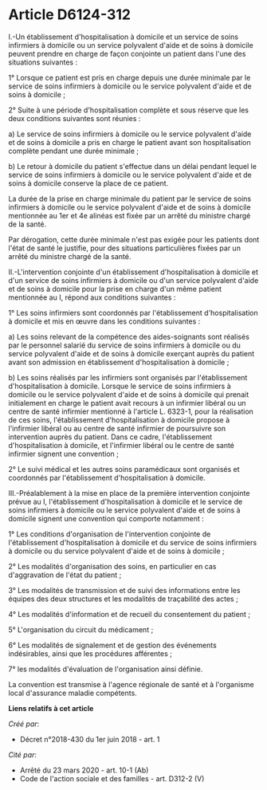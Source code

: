 # Article D6124-312

I.-Un établissement d'hospitalisation à domicile et un service de soins infirmiers à domicile ou un service polyvalent d'aide
et de soins à domicile peuvent prendre en charge de façon conjointe un patient dans l'une des situations suivantes :

1° Lorsque ce patient est pris en charge depuis une durée minimale par le service de soins infirmiers à domicile ou le
service polyvalent d'aide et de soins à domicile ;

2° Suite à une période d'hospitalisation complète et sous réserve que les deux conditions suivantes sont réunies :

a) Le service de soins infirmiers à domicile ou le service polyvalent d'aide et de soins à domicile a pris en charge le
patient avant son hospitalisation complète pendant une durée minimale ;

b) Le retour à domicile du patient s'effectue dans un délai pendant lequel le service de soins infirmiers à domicile ou le
service polyvalent d'aide et de soins à domicile conserve la place de ce patient.

La durée de la prise en charge minimale du patient par le service de soins infirmiers à domicile ou le service polyvalent
d'aide et de soins à domicile mentionnée au 1er et 4e alinéas est fixée par un arrêté du ministre chargé de la santé.

Par dérogation, cette durée minimale n'est pas exigée pour les patients dont l'état de santé le justifie, pour des situations
particulières fixées par un arrêté du ministre chargé de la santé.

II.-L'intervention conjointe d'un établissement d'hospitalisation à domicile et d'un service de soins infirmiers à domicile
ou d'un service polyvalent d'aide et de soins à domicile pour la prise en charge d'un même patient mentionnée au I, répond
aux conditions suivantes :

1° Les soins infirmiers sont coordonnés par l'établissement d'hospitalisation à domicile et mis en œuvre dans les conditions
suivantes :

a) Les soins relevant de la compétence des aides-soignants sont réalisés par le personnel salarié du service de soins
infirmiers à domicile ou du service polyvalent d'aide et de soins à domicile exerçant auprès du patient avant son admission
en établissement d'hospitalisation à domicile ;

b) Les soins réalisés par les infirmiers sont organisés par l'établissement d'hospitalisation à domicile. Lorsque le service
de soins infirmiers à domicile ou le service polyvalent d'aide et de soins à domicile qui prenait initialement en charge le
patient avait recours à un infirmier libéral ou un centre de santé infirmier mentionné à l'article L. 6323-1, pour la
réalisation de ces soins, l'établissement d'hospitalisation à domicile propose à l'infirmier libéral ou au centre de santé
infirmier de poursuivre son intervention auprès du patient. Dans ce cadre, l'établissement d'hospitalisation à domicile, et
l'infirmier libéral ou le centre de santé infirmier signent une convention ;

2° Le suivi médical et les autres soins paramédicaux sont organisés et coordonnés par l'établissement d'hospitalisation à
domicile.

III.-Préalablement à la mise en place de la première intervention conjointe prévue au I, l'établissement d'hospitalisation à
domicile et le service de soins infirmiers à domicile ou le service polyvalent d'aide et de soins à domicile signent une
convention qui comporte notamment :

1° Les conditions d'organisation de l'intervention conjointe de l'établissement d'hospitalisation à domicile et du service de
soins infirmiers à domicile ou du service polyvalent d'aide et de soins à domicile ;

2° Les modalités d'organisation des soins, en particulier en cas d'aggravation de l'état du patient ;

3° Les modalités de transmission et de suivi des informations entre les équipes des deux structures et les modalités de
traçabilité des actes ;

4° Les modalités d'information et de recueil du consentement du patient ;

5° L'organisation du circuit du médicament ;

6° Les modalités de signalement et de gestion des événements indésirables, ainsi que les procédures afférentes ;

7° les modalités d'évaluation de l'organisation ainsi définie.

La convention est transmise à l'agence régionale de santé et à l'organisme local d'assurance maladie compétents.

**Liens relatifs à cet article**

_Créé par_:

  - Décret n°2018-430 du 1er juin 2018 - art. 1

_Cité par_:

  - Arrêté du 23 mars 2020 - art. 10-1 (Ab)
  - Code de l'action sociale et des familles - art. D312-2 (V)
